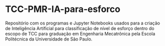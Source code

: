 # TCC-PMR-IA-para-esforco
Repositório com os programas e Jupyter Notebooks usados para a criação de Inteligência Artificial para classificação de nível de esforço dentro do escopo de TCC para graduação em Engenharia Mecatrônica pela Escola Politécnica da Universidade de São Paulo.

